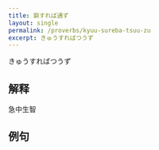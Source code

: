 ```yaml
---
title: 窮すれば通ず
layout: single
permalink: /proverbs/kyuu-sureba-tsuu-zu
excerpt: きゅうすればつうず
---
```


きゅうすればつうず

## 解释

急中生智

## 例句


